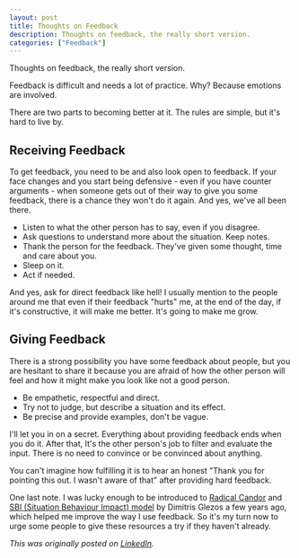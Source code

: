```yaml
---
layout: post
title: Thoughts on Feedback
description: Thoughts on feedback, the really short version.
categories: ["Feedback"]
---
```


Thoughts on feedback, the really short version.

Feedback is difficult and needs a lot of practice. Why? Because emotions are involved.

There are two parts to becoming better at it. The rules are simple, but it's hard to live by.

## Receiving Feedback

To get feedback, you need to be and also look open to feedback. If your face changes and you start being defensive - even if you have counter arguments - when someone gets out of their way to give you some feedback, there is a chance they won't do it again. And yes, we've all been there.

- Listen to what the other person has to say, even if you disagree.
- Ask questions to understand more about the situation. Keep notes.
- Thank the person for the feedback. They've given some thought, time and care about you.
- Sleep on it.
- Act if needed.

And yes, ask for direct feedback like hell! I usually mention to the people around me that even if their feedback "hurts" me, at the end of the day, if it's constructive, it will make me better. It's going to make me grow.

## Giving Feedback

There is a strong possibility you have some feedback about people, but you are hesitant to share it because you are afraid of how the other person will feel and how it might make you look like not a good person.

- Be empathetic, respectful and direct.
- Try not to judge, but describe a situation and its effect.
- Be precise and provide examples, don't be vague.

I'll let you in on a secret. Everything about providing feedback ends when you do it. After that, It's the other person's job to filter and evaluate the input. There is no need to convince or be convinced about anything.

You can't imagine how fulfilling it is to hear an honest "Thank you for pointing this out. I wasn't aware of that" after providing hard feedback.

One last note. I was lucky enough to be introduced to [Radical Candor](https://www.radicalcandor.com/radical-candor-not-brutal-honesty/) and [SBI (Situation Behaviour Impact) model](https://www.ccl.org/articles/leading-effectively-articles/closing-the-gap-between-intent-vs-impact-sbii/) by Dimitris Glezos a few years ago, which helped me improve the way I use feedback. So it's my turn now to urge some people to give these resources a try if they haven't already.

_This was originally posted on [LinkedIn](https://www.linkedin.com/posts/thanos-kolovos-95110592_feedback-radicalcandor-sbi-activity-6976419487394750464-gGNa?utm_source=share&utm_medium=member_desktop)._
